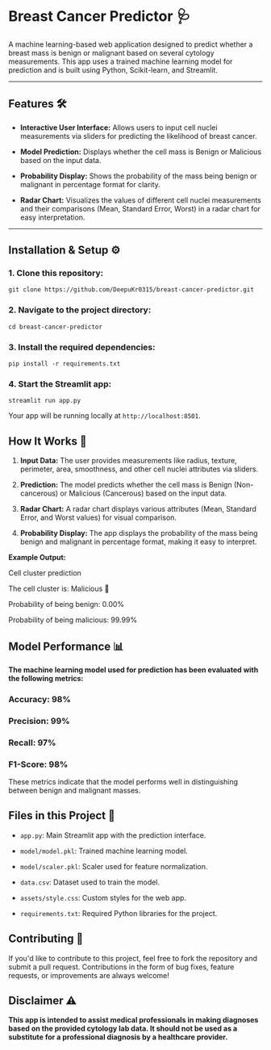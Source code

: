 # Breast Cancer Predictor 🩺
A machine learning-based web application designed to predict whether a breast mass is benign or malignant based on several cytology measurements. This app uses a trained machine learning model for prediction and is built using Python, Scikit-learn, and Streamlit.

---

## Features 🛠️
- **Interactive User Interface:**
   Allows users to input cell nuclei measurements via sliders for predicting the likelihood of breast cancer.

- **Model Prediction:**
   Displays whether the cell mass is Benign or Malicious based on the input data.

- **Probability Display:**
   Shows the probability of the mass being benign or malignant in percentage format for clarity.

- **Radar Chart:**
   Visualizes the values of different cell nuclei measurements and their comparisons (Mean, Standard Error, Worst) in a radar chart for easy interpretation.

---

## Installation & Setup ⚙️

### 1. Clone this repository:

`git clone https://github.com/DeepuKr0315/breast-cancer-predictor.git`

### 2. Navigate to the project directory:

`cd breast-cancer-predictor`
### 3. Install the required dependencies:

`pip install -r requirements.txt`

### 4. Start the Streamlit app:

`streamlit run app.py`

Your app will be running locally at `http://localhost:8501`.

## How It Works 🔬

1. **Input Data:** The user provides measurements like radius, texture, perimeter, area, smoothness, and other cell nuclei attributes via sliders.

2. **Prediction:** The model predicts whether the cell mass is Benign (Non-cancerous) or Malicious (Cancerous) based on the input data.

3. **Radar Chart:** A radar chart displays various attributes (Mean, Standard Error, and Worst values) for visual comparison.

4. **Probability Display:** The app displays the probability of the mass being benign and malignant in percentage format, making it easy to interpret.

**Example Output:**

Cell cluster prediction

The cell cluster is: Malicious 🔴

Probability of being benign: 0.00%

Probability of being malicious: 99.99%

## Model Performance 📊
**The machine learning model used for prediction has been evaluated with the following metrics:**

### Accuracy: 98%

### Precision: 99%

### Recall: 97%

### F1-Score: 98%

These metrics indicate that the model performs well in distinguishing between benign and malignant masses.

## Files in this Project 📂

- `app.py`: Main Streamlit app with the prediction interface.

- `model/model.pkl`: Trained machine learning model.

- `model/scaler.pkl`: Scaler used for feature normalization.

- `data.csv`: Dataset used to train the model.

- `assets/style.css`: Custom styles for the web app.

- `requirements.txt`: Required Python libraries for the project.

## Contributing 🤝

If you'd like to contribute to this project, feel free to fork the repository and submit a pull request. Contributions in the form of bug fixes, feature requests, or improvements are always welcome!

## Disclaimer ⚠️
**This app is intended to assist medical professionals in making diagnoses based on the provided cytology lab data. It should not be used as a substitute for a professional diagnosis by a healthcare provider.**
